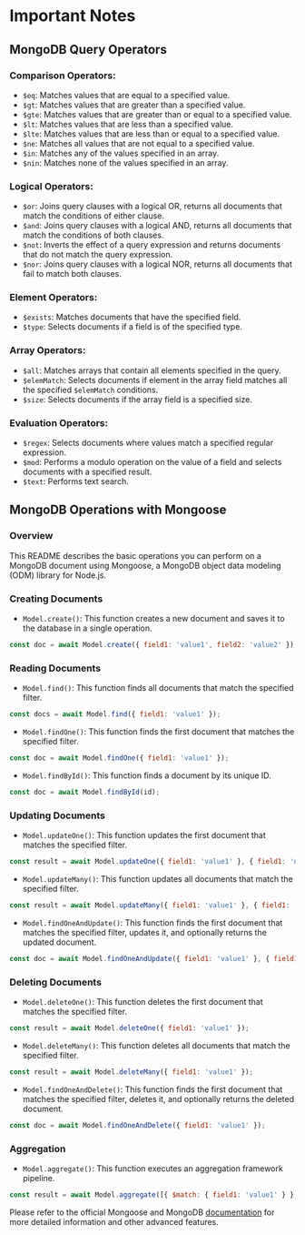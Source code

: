 # Important Notes

## MongoDB Query Operators

### Comparison Operators:

- `$eq`: Matches values that are equal to a specified value.
- `$gt`: Matches values that are greater than a specified value.
- `$gte`: Matches values that are greater than or equal to a specified value.
- `$lt`: Matches values that are less than a specified value.
- `$lte`: Matches values that are less than or equal to a specified value.
- `$ne`: Matches all values that are not equal to a specified value.
- `$in`: Matches any of the values specified in an array.
- `$nin`: Matches none of the values specified in an array.

### Logical Operators:

- `$or`: Joins query clauses with a logical OR, returns all documents that match the conditions of either clause.
- `$and`: Joins query clauses with a logical AND, returns all documents that match the conditions of both clauses.
- `$not`: Inverts the effect of a query expression and returns documents that do not match the query expression.
- `$nor`: Joins query clauses with a logical NOR, returns all documents that fail to match both clauses.

### Element Operators:

- `$exists`: Matches documents that have the specified field.
- `$type`: Selects documents if a field is of the specified type.

### Array Operators:

- `$all`: Matches arrays that contain all elements specified in the query.
- `$elemMatch`: Selects documents if element in the array field matches all the specified `$elemMatch` conditions.
- `$size`: Selects documents if the array field is a specified size.

### Evaluation Operators:

- `$regex`: Selects documents where values match a specified regular expression.
- `$mod`: Performs a modulo operation on the value of a field and selects documents with a specified result.
- `$text`: Performs text search.



## MongoDB Operations with Mongoose

### Overview

This README describes the basic operations you can perform on a MongoDB document using Mongoose, a MongoDB object data modeling (ODM) library for Node.js.

### Creating Documents

- `Model.create()`: This function creates a new document and saves it to the database in a single operation. 

```javascript
const doc = await Model.create({ field1: 'value1', field2: 'value2' });
```

### Reading Documents

- `Model.find()`: This function finds all documents that match the specified filter.

```javascript
const docs = await Model.find({ field1: 'value1' });
```

- `Model.findOne()`: This function finds the first document that matches the specified filter.

```javascript
const doc = await Model.findOne({ field1: 'value1' });
```

- `Model.findById()`: This function finds a document by its unique ID.

```javascript
const doc = await Model.findById(id);
```

### Updating Documents

- `Model.updateOne()`: This function updates the first document that matches the specified filter.

```javascript
const result = await Model.updateOne({ field1: 'value1' }, { field1: 'new value' });
```

- `Model.updateMany()`: This function updates all documents that match the specified filter.

```javascript
const result = await Model.updateMany({ field1: 'value1' }, { field1: 'new value' });
```

- `Model.findOneAndUpdate()`: This function finds the first document that matches the specified filter, updates it, and optionally returns the updated document.

```javascript
const doc = await Model.findOneAndUpdate({ field1: 'value1' }, { field1: 'new value' }, { new: true });
```

### Deleting Documents

- `Model.deleteOne()`: This function deletes the first document that matches the specified filter.

```javascript
const result = await Model.deleteOne({ field1: 'value1' });
```

- `Model.deleteMany()`: This function deletes all documents that match the specified filter.

```javascript
const result = await Model.deleteMany({ field1: 'value1' });
```

- `Model.findOneAndDelete()`: This function finds the first document that matches the specified filter, deletes it, and optionally returns the deleted document.

```javascript
const doc = await Model.findOneAndDelete({ field1: 'value1' });
```

### Aggregation

- `Model.aggregate()`: This function executes an aggregation framework pipeline.

```javascript
const result = await Model.aggregate([{ $match: { field1: 'value1' } }, { $group: { _id: '$field2', count: { $sum: 1 } } }]);
```

Please refer to the official Mongoose and MongoDB [documentation](https://mongoosejs.com/docs/queries.html) for more detailed information and other advanced features.